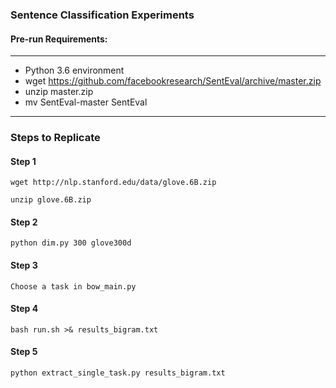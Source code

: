 ### Sentence Classification Experiments

#### Pre-run Requirements:
-------------------------------
* Python 3.6 environment
* wget https://github.com/facebookresearch/SentEval/archive/master.zip
* unzip master.zip
* mv SentEval-master SentEval
-------------------------------

### Steps to Replicate

#### Step 1

```wget http://nlp.stanford.edu/data/glove.6B.zip```

```unzip glove.6B.zip```

#### Step 2

```python dim.py 300 glove300d```

#### Step 3

```Choose a task in bow_main.py```

#### Step 4

```bash run.sh >& results_bigram.txt```

#### Step 5

```python extract_single_task.py results_bigram.txt```
